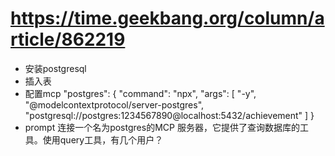 # https://time.geekbang.org/column/article/862219

- 安装postgresql
- 插入表
- 配置mcp 
    "postgres": {
        "command": "npx",
        "args": [
          "-y",
          "@modelcontextprotocol/server-postgres",
          "postgresql://postgres:1234567890@localhost:5432/achievement"
        ]
      }
- prompt
    连接一个名为postgres的MCP 服务器，它提供了查询数据库的工具。使用query工具，有几个用户？

